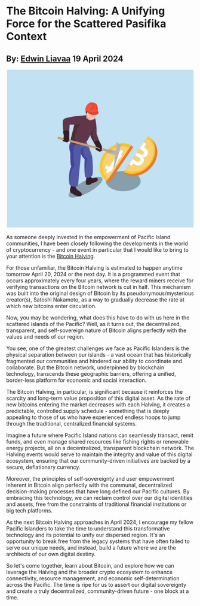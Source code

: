 # The Bitcoin Halving: A Unifying Force for the Scattered Pasifika Context
## By: [Edwin Liavaa](https://github.com/EdwinLiavaa) 19 April 2024

<p align="center">
 <img width="500" src="https://github.com/EdwinLiavaa/liavaa.space/blob/main/blog/20240419/pic.png">
</p>

As someone deeply invested in the empowerment of Pacific Island communities, I have been closely following the developments in the world of cryptocurrency - and one event in particular that I would like to bring to your attention is the [Bitcoin Halving](https://trustmachines.co/glossary/bitcoin-halving/).

For those unfamiliar, the Bitcoin Halving is estimated to happen anytime tomorrow April 20, 2024 or the next day. It is a programmed event that occurs approximately every four years, where the reward miners receive for verifying transactions on the Bitcoin network is cut in half. This mechanism was built into the original design of Bitcoin by its pseudonymous/mysterious creator(s), Satoshi Nakamoto, as a way to gradually decrease the rate at which new bitcoins enter circulation.

Now, you may be wondering, what does this have to do with us here in the scattered islands of the Pacific? Well, as it turns out, the decentralized, transparent, and self-sovereign nature of Bitcoin aligns perfectly with the values and needs of our region.

You see, one of the greatest challenges we face as Pacific Islanders is the physical separation between our islands - a vast ocean that has historically fragmented our communities and hindered our ability to coordinate and collaborate. But the Bitcoin network, underpinned by blockchain technology, transcends these geographic barriers, offering a unified, border-less platform for economic and social interaction.

The Bitcoin Halving, in particular, is significant because it reinforces the scarcity and long-term value proposition of this digital asset. As the rate of new bitcoins entering the market decreases with each Halving, it creates a predictable, controlled supply schedule - something that is deeply appealing to those of us who have experienced endless hoops to jump through the traditional, centralized financial systems.

Imagine a future where Pacific Island nations can seamlessly transact, remit funds, and even manage shared resources like fishing rights or renewable energy projects, all on a decentralized, transparent blockchain network. The Halving events would serve to maintain the integrity and value of this digital ecosystem, ensuring that our community-driven initiatives are backed by a secure, deflationary currency.

Moreover, the principles of self-sovereignty and user empowerment inherent in Bitcoin align perfectly with the communal, decentralized decision-making processes that have long defined our Pacific cultures. By embracing this technology, we can reclaim control over our digital identities and assets, free from the constraints of traditional financial institutions or big tech platforms.

As the next Bitcoin Halving approaches in April 2024, I encourage my fellow Pacific Islanders to take the time to understand this transformative technology and its potential to unify our dispersed region. It's an opportunity to break free from the legacy systems that have often failed to serve our unique needs, and instead, build a future where we are the architects of our own digital destiny.

So let's come together, learn about Bitcoin, and explore how we can leverage the Halving and the broader crypto ecosystem to enhance connectivity, resource management, and economic self-determination across the Pacific. The time is ripe for us to assert our digital sovereignty and create a truly decentralized, community-driven future - one block at a time.